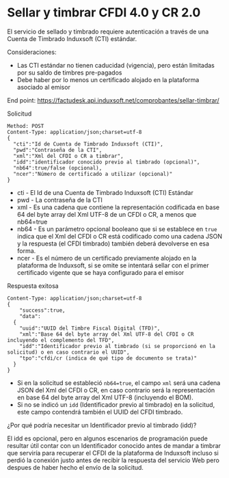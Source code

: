 # Sellar y timbrar CFDI 4.0 y CR 2.0 #

El servicio de sellado y timbrado requiere autenticación a través de una Cuenta de Timbrado Induxsoft (CTI) estándar.

Consideraciones:
* Las CTI estándar no tienen caducidad (vigencia), pero están limitadas por su saldo de timbres pre-pagados
* Debe haber por lo menos un certificado alojado en la plataforma asociado al emisor

End point: https://factudesk.api.induxsoft.net/comprobantes/sellar-timbrar/

Solicitud
```
Method: POST
Content-Type: application/json;charset=utf-8
{
  "cti":"Id de Cuenta de Timbrado Induxsoft (CTI)",
  "pwd":"Contraseña de la CTI",
  "xml":"Xml del CFDI o CR a timbrar",
  "idd":"identificador conocido previo al timbrado (opcional)",
  "nb64":true/false (opcional),
  "ncer":"Número de certificado a utilizar (opcional)"
}
```
* cti - El Id de una Cuenta de Timbrado Induxsoft (CTI) Estándar
* pwd - La contraseña de la CTI
* xml - Es una cadena que contiene la representación codificada en base 64 del byte array del Xml UTF-8 de un CFDI o CR, a menos que nb64=true
* nb64 - Es un parámetro opcional booleano que si se establece en ```true``` indica que el Xml del CFDI o CR está codificado como una cadena JSON y la respuesta (el CFDI timbrado) también deberá devolverse en esa forma.
* ncer - Es el número de un certificado previamente alojado en la plataforma de Induxsoft, si se omite se intentará sellar con el primer certificado vigente que se haya configurado para el emisor

Respuesta exitosa
```
Content-Type: application/json;charset=utf-8
{
	"success":true,
	"data":
  {
    "uuid":"UUID del Timbre Fiscal Digital (TFD)",
    "xml":"Base 64 del byte array del Xml UTF-8 del CFDI o CR incluyendo el complemento del TFD",
    "idd":"Identificador previo al timbrado (si se proporcionó en la solicitud) o en caso contrario el UUID",
    "tpo":"cfdi/cr (indica de qué tipo de documento se trata)"
  }
}
```

* Si en la solicitud se estableció ```nb64=true```, el campo ```xml``` será una cadena JSON del Xml del CFDI o CR, en caso contrario será la representación en base 64 del byte array del Xml UTF-8 (incluyendo el BOM).
* Si no se indicó un ```idd``` (Identificador previo al timbrado) en la solicitud, este campo contendrá también el UUID del CFDI timbrado.

¿Por qué podría necesitar un Identificador previo al timbrado (idd)?

El idd es opcional, pero en algunos escenarios de programación puede resultar útil contar con un Identificador conocido antes de mandar a timbrar que serviría para recuperar el CFDI de la plataforma de Induxsoft incluso si perdió la conexión justo antes de recibir la respuesta del servicio Web pero despues de haber hecho el envío de la solicitud.
